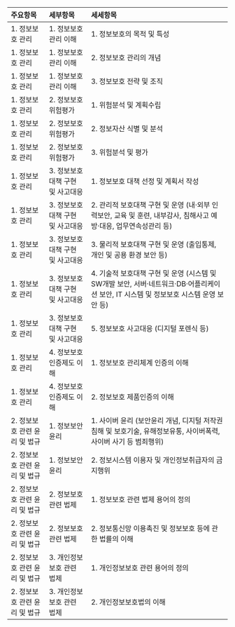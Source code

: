 | 주요항목 | 세부항목 | 세세항목 |
| :--- | :--- | :--- |
| 1. 정보보호 관리 | 1. 정보보호 관리 이해 | 1. 정보보호의 목적 및 특성 |
| 1. 정보보호 관리 | 1. 정보보호 관리 이해 | 2. 정보보호 관리의 개념 |
| 1. 정보보호 관리 | 1. 정보보호 관리 이해 | 3. 정보보호 전략 및 조직 |
| 1. 정보보호 관리 | 2. 정보보호 위험평가 | 1. 위험분석 및 계획수립 |
| 1. 정보보호 관리 | 2. 정보보호 위험평가 | 2. 정보자산 식별 및 분석 |
| 1. 정보보호 관리 | 2. 정보보호 위험평가 | 3. 위험분석 및 평가 |
| 1. 정보보호 관리 | 3. 정보보호 대책 구현 및 사고대응 | 1. 정보보호 대책 선정 및 계획서 작성 |
| 1. 정보보호 관리 | 3. 정보보호 대책 구현 및 사고대응 | 2. 관리적 보호대책 구현 및 운영 (내‧외부 인력보안, 교육 및 훈련, 내부감사, 침해사고 예방‧대응, 업무연속성관리 등) |
| 1. 정보보호 관리 | 3. 정보보호 대책 구현 및 사고대응 | 3. 물리적 보호대책 구현 및 운영 (출입통제, 개인 및 공용 환경 보안 등) |
| 1. 정보보호 관리 | 3. 정보보호 대책 구현 및 사고대응 | 4. 기술적 보호대책 구현 및 운영 (시스템 및 SW개발 보안, 서버‧네트워크‧DB‧어플리케이션 보안, IT 시스템 및 정보보호 시스템 운영 보안 등) |
| 1. 정보보호 관리 | 3. 정보보호 대책 구현 및 사고대응 | 5. 정보보호 사고대응 (디지털 포렌식 등) |
| 1. 정보보호 관리 | 4. 정보보호 인증제도 이해 | 1. 정보보호 관리체계 인증의 이해 |
| 1. 정보보호 관리 | 4. 정보보호 인증제도 이해 | 2. 정보보호 제품인증의 이해 |
| 2. 정보보호 관련 윤리 및 법규 | 1. 정보보안 윤리 | 1. 사이버 윤리 (보안윤리 개념, 디지털 저작권 침해 및 보호기술, 유해정보유통, 사이버폭력, 사이버 사기 등 범죄행위) |
| 2. 정보보호 관련 윤리 및 법규 | 1. 정보보안 윤리 | 2. 정보시스템 이용자 및 개인정보취급자의 금지행위 |
| 2. 정보보호 관련 윤리 및 법규 | 2. 정보보호 관련 법제 | 1. 정보보호 관련 법제 용어의 정의 |
| 2. 정보보호 관련 윤리 및 법규 | 2. 정보보호 관련 법제 | 2. 정보통신망 이용촉진 및 정보보호 등에 관한 법률의 이해 |
| 2. 정보보호 관련 윤리 및 법규 | 3. 개인정보보호 관련 법제 | 1. 개인정보보호 관련 용어의 정의 |
| 2. 정보보호 관련 윤리 및 법규 | 3. 개인정보보호 관련 법제 | 2. 개인정보보호법의 이해 |
